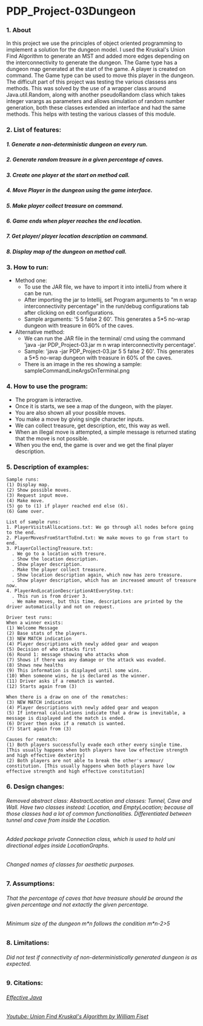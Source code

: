 # PDP_Project-03Dungeon

### 1. About
In this project we use the principles of object oriented programming to implement a solution for the dungeon model. 
I used the Kruskal's Union Find Algorithm to generate an MST and added more edges depending on the interconnectivity to generate the dungeon.
The Game type has a dungeon map generated at the start of the game. A player is created on command. The Game type can be used to move this player in the dungeon.
The difficult part of this project was testing the various classess ans methods. This was solved by the use of a wrapper class around Java.util.Random, 
along with another pseudoRandom class which takes integer varargs as parameters and allows simulation of random number generation, 
both these classes extended an interface and had the same methods. This helps with testing the various classes of this module.


### 2. List of features:
##### 1. Generate a non-deterministic dungeon on every run.
##### 2. Generate random treasure in a given percentage of caves.
##### 3. Create one player at the start on method call.
##### 4. Move Player in the dungeon using the game interface.
##### 5. Make player collect treasure on command.
##### 6. Game ends when player reaches the end location.
##### 7. Get player/ player location description on command.
##### 8. Display map of the dungeon on method call.

### 3. How to run:
  * Method one:
    * To use the JAR file, we have to import it into intelliJ from where it can be run.
    * After importing the jar to Intellij, set Program arguments to "m n wrap interconnectivity percentage" in the run/debug configurations tab after clicking on edit configurations.
    * Sample arguments: '5 5 false 2 60'. This generates a 5*5 no-wrap dungeon with treasure in 60% of the caves.
  * Alternative method:
    * We can run the JAR file in the terminal/ cmd using the command 'java -jar PDP_Project-03.jar m n wrap interconnectivity percentage'.
    * Sample: 'java -jar PDP_Project-03.jar 5 5 false 2 60'. This generates a 5*5 no-wrap dungeon with treasure in 60% of the caves. 
    * There is an image in the res showing a sample: sampleCommandLineArgsOnTerminal.png

### 4. How to use the program:
  * The program is interactive.
  * Once it is starts, we see a map of the dungeon, with the player. 
  * You are also shown all your possible moves.
  * You make a move by giving single character inputs.
  * We can collect treasure, get description, etc, this way as well.
  * When an illegal move is attempted, a simple message is returned stating that the move is not possible.
  * When you the end, the game is over and we get the final player description.

### 5. Description of examples:
    Sample runs:
    (1) Display map.
    (2) Show possible moves.
    (3) Request input move.
    (4) Make move.
    (5) go to (1) if player reached end else (6).
    (6) Game over.
    
    List of sample runs:
    1. PlayerVisitsAllLocations.txt: We go through all nodes before going to the end.
    2. PlayerMovesFromStartToEnd.txt: We make moves to go from start to end.
    3. PlayerCollectingTreasure.txt: 
      . We go to a location with tresure. 
      . Show the location description.
      . Show player description.
      . Make the player collect treasure.
      . Show location description again, which now has zero treasure.
      . Show player description, which has an increased amount of treasure now.
    4. PlayerAndLocationDescriptionAtEveryStep.txt:
      . This run is from driver 3.
      . We make moves, but this time, descriptions are printed by the driver automatically and not on request.
    
    Driver test runs:
    When a winner exists:
    (1) Welcome Message
    (2) Base stats of the players.
    (3) NEW MATCH indication
    (4) Player descriptions with newly added gear and weapon
    (5) Decision of who attacks first
    (6) Round 1: message showing who attacks whom
    (7) Shows if there was any damage or the attack was evaded.
    (8) Shows new healths
    (9) This information is displayed until some wins.
    (10) When someone wins, he is declared as the winner.
    (11) Driver asks if a rematch is wanted.
    (12) Starts again from (3)
    
    When there is a draw on one of the rematches:
    (3) NEW MATCH indication
    (4) Player descriptions with newly added gear and weapon
    (5) If internal calculations indicate that a draw is inevitable, a message is displayed and the match is ended.
    (6) Driver then asks if a rematch is wanted.
    (7) Start again from (3)
    
    Causes for rematch:
    (1) Both players successfully evade each other every single time. [This usually happens when both players have low effective strength and high effective dexterity]
    (2) Both players are not able to break the other's armour/ constitution. [This usually happens when both players have low effective strength and high effective constitution]
    
### 6. Design changes:
###### Removed abstract class: AbstractLocation and classes: Tunnel, Cave and Wall. Have two classes instead: Location, and EmptyLocation; because all those classes had a lot of common functionalities. Differentiated between tunnel and cave from inside the Location.
###### Added package private Connection class, which is used to hold uni directional edges inside LocationGraphs.
###### Changed names of classes for aesthetic purposes.

### 7. Assumptions:
###### That the percentage of caves that have treasure should be around the given percentage and not extactly the given percentage.
###### Minimum size of the dungeon m\*n follows the condition m\*n-2>5

### 8. Limitations:
###### Did not test if connectivity of non-deterministically generated dungeon is as expected.

### 9. Citations:
###### [Effective Java](https://learning.oreilly.com/library/view/effective-java/9780134686097/)
###### [Youtube: Union Find Kruskal's Algorithm by William Fiset](https://www.youtube.com/watch?v=JZBQLXgSGfs)
